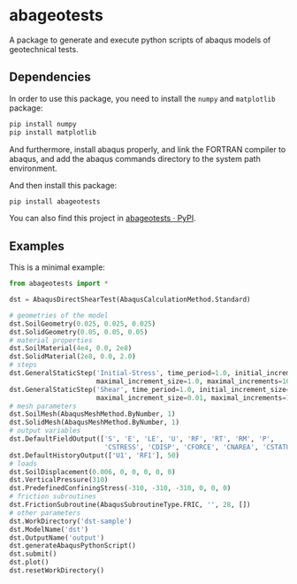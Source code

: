 # abageotests
A package to generate and execute python scripts of abaqus models of geotechnical tests.

## Dependencies

In order to use this package, you need to install the `numpy` and `matplotlib` package:

```bash
pip install numpy
pip install matplotlib
```

And furthermore,  install abaqus properly, and link the FORTRAN compiler to abaqus, and add the abaqus commands directory to the system path environment.

And then install this package:

```bash
pip install abageotests
```

You can also find this project in [abageotests · PyPI](https://pypi.org/project/abageotests/).

## Examples

This is a minimal example:

```python
from abageotests import *

dst = AbaqusDirectShearTest(AbaqusCalculationMethod.Standard)

# geometries of the model
dst.SoilGeometry(0.025, 0.025, 0.025)
dst.SolidGeometry(0.05, 0.05, 0.05)
# material properties
dst.SoilMaterial(4e4, 0.0, 2e8)
dst.SolidMaterial(2e8, 0.0, 2.0)
# steps
dst.GeneralStaticStep('Initial-Stress', time_period=1.0, initial_increment_size=0.1, 
                      maximal_increment_size=1.0, maximal_increments=10000)
dst.GeneralStaticStep('Shear', time_period=1.0, initial_increment_size=0.01, 
                      maximal_increment_size=0.01, maximal_increments=1000000)
# mesh parameters
dst.SoilMesh(AbaqusMeshMethod.ByNumber, 1)
dst.SolidMesh(AbaqusMeshMethod.ByNumber, 1)
# output variables
dst.DefaultFieldOutput(['S', 'E', 'LE', 'U', 'RF', 'RT', 'RM', 'P', 
                        'CSTRESS', 'CDISP', 'CFORCE', 'CNAREA', 'CSTATUS'])
dst.DefaultHistoryOutput(['U1', 'RF1'], 50)
# loads
dst.SoilDisplacement(0.006, 0, 0, 0, 0, 0)
dst.VerticalPressure(310)
dst.PredefinedConfiningStress(-310, -310, -310, 0, 0, 0)
# friction subroutines
dst.FrictionSubroutine(AbaqusSubroutineType.FRIC, '', 28, [])
# other parameters
dst.WorkDirectory('dst-sample')
dst.ModelName('dst')
dst.OutputName('output')
dst.generateAbaqusPythonScript()
dst.submit()
dst.plot()
dst.resetWorkDirectory()
```

